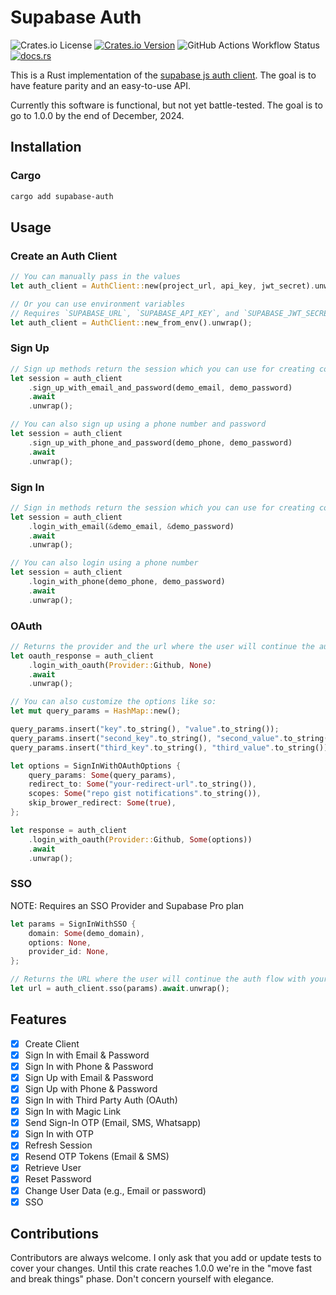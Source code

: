 # Supabase Auth

![Crates.io License](https://img.shields.io/crates/l/supabase-auth?style=for-the-badge)
[![Crates.io Version](https://img.shields.io/crates/v/supabase-auth?style=for-the-badge)](https://crates.io/crates/supabase-auth)
![GitHub Actions Workflow Status](https://img.shields.io/github/actions/workflow/status/proziam/supabase-auth-rs/rust.yml?branch=main&style=for-the-badge)
[![docs.rs](https://img.shields.io/docsrs/supabase-auth?style=for-the-badge)](https://docs.rs/supabase-auth/latest/supabase_auth/index.html)

This is a Rust implementation of the [supabase js auth client](https://github.com/supabase/gotrue-js). The goal is to have feature parity and an easy-to-use API. 

Currently this software is functional, but not yet battle-tested. The goal is to go to 1.0.0 by the end of December, 2024.

## Installation

### Cargo

```bash
cargo add supabase-auth 
```

## Usage

### Create an Auth Client

```rust
// You can manually pass in the values
let auth_client = AuthClient::new(project_url, api_key, jwt_secret).unwrap();

// Or you can use environment variables
// Requires `SUPABASE_URL`, `SUPABASE_API_KEY`, and `SUPABASE_JWT_SECRET` environment variables
let auth_client = AuthClient::new_from_env().unwrap();
```

### Sign Up

```rust
// Sign up methods return the session which you can use for creating cookies
let session = auth_client
    .sign_up_with_email_and_password(demo_email, demo_password)
    .await
    .unwrap();

// You can also sign up using a phone number and password
let session = auth_client
    .sign_up_with_phone_and_password(demo_phone, demo_password)
    .await
    .unwrap();
```

### Sign In

```rust
// Sign in methods return the session which you can use for creating cookies
let session = auth_client
    .login_with_email(&demo_email, &demo_password)
    .await
    .unwrap();

// You can also login using a phone number
let session = auth_client
    .login_with_phone(demo_phone, demo_password)
    .await
    .unwrap();
```

### OAuth

```rust
// Returns the provider and the url where the user will continue the auth flow
let oauth_response = auth_client
    .login_with_oauth(Provider::Github, None)
    .await
    .unwrap();

// You can also customize the options like so:
let mut query_params = HashMap::new();

query_params.insert("key".to_string(), "value".to_string());
query_params.insert("second_key".to_string(), "second_value".to_string());
query_params.insert("third_key".to_string(), "third_value".to_string());

let options = SignInWithOAuthOptions {
    query_params: Some(query_params),
    redirect_to: Some("your-redirect-url".to_string()),
    scopes: Some("repo gist notifications".to_string()),
    skip_brower_redirect: Some(true),
};

let response = auth_client
    .login_with_oauth(Provider::Github, Some(options))
    .await
    .unwrap();
```

### SSO

NOTE: Requires an SSO Provider and Supabase Pro plan

```rust
let params = SignInWithSSO {
    domain: Some(demo_domain),
    options: None,
    provider_id: None,
};

// Returns the URL where the user will continue the auth flow with your SSO provider
let url = auth_client.sso(params).await.unwrap();
```


## Features
- [x] Create Client
- [x] Sign In with Email & Password
- [x] Sign In with Phone & Password
- [x] Sign Up with Email & Password
- [x] Sign Up with Phone & Password
- [x] Sign In with Third Party Auth (OAuth)
- [x] Sign In with Magic Link 
- [x] Send Sign-In OTP (Email, SMS, Whatsapp)
- [x] Sign In with OTP
- [x] Refresh Session
- [x] Resend OTP Tokens (Email & SMS)
- [x] Retrieve User
- [x] Reset Password
- [x] Change User Data (e.g., Email or password)
- [x] SSO

## Contributions

Contributors are always welcome. I only ask that you add or update tests to cover your changes. Until this crate reaches 1.0.0 we're in the "move fast and break things" phase. Don't concern yourself with elegance.

